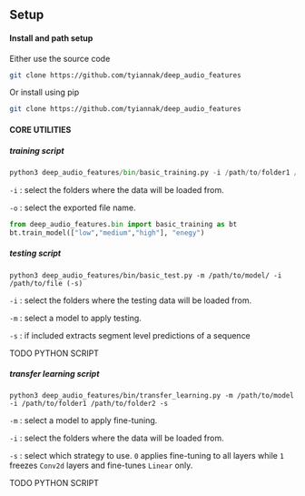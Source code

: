 ## Setup



#### Install and path setup

Εither use the source code

```bash
git clone https://github.com/tyiannak/deep_audio_features
```

Or install using pip
```bash
git clone https://github.com/tyiannak/deep_audio_features
```


#### CORE UTILITIES

##### training script

```python
python3 deep_audio_features/bin/basic_training.py -i /path/to/folder1 /path/to/folder2
```
`-i` : select the folders where the data will be loaded from.

`-o` : select the exported file name.

```python
from deep_audio_features.bin import basic_training as bt
bt.train_model(["low","medium","high"], "enegy")
```

##### testing script

```
python3 deep_audio_features/bin/basic_test.py -m /path/to/model/ -i /path/to/file (-s)
```
`-i` : select the folders  where the testing data will be loaded from.

`-m` : select a model to apply testing.

`-s`  : if included extracts segment level predictions of a sequence

TODO PYTHON SCRIPT


##### transfer learning script

```
python3 deep_audio_features/bin/transfer_learning.py -m /path/to/model -i /path/to/folder1 /path/to/folder2 -s
```
`-m` : select a model to apply fine-tuning.

`-i` : select the folders where the data will be loaded from.

`-s` : select which strategy to use. `0` applies fine-tuning to all layers while `1` freezes `Conv2d` layers and fine-tunes `Linear` only.

TODO PYTHON SCRIPT